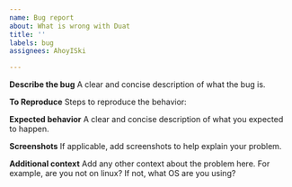 ```yaml
---
name: Bug report
about: What is wrong with Duat
title: ''
labels: bug
assignees: AhoyISki

---
```


**Describe the bug**
A clear and concise description of what the bug is.

**To Reproduce**
Steps to reproduce the behavior:

**Expected behavior**
A clear and concise description of what you expected to happen.

**Screenshots**
If applicable, add screenshots to help explain your problem.

**Additional context**
Add any other context about the problem here. For example, are you not on linux? If not, what OS are you using?
